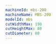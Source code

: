 ```yaml
---
machineId: mbs-200
machineName: MBS-200
modelId: mbs
cutWidthMax: 190
cutHeightMax: 80
cutDiameter: 80
---
```

